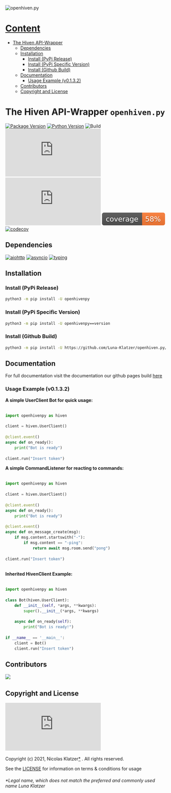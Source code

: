 ![openhiven.py](https://socialify.git.ci/Luna-Klatzer/openhiven.py/image?description=1&font=Source%20Code%20Pro&forks=1&issues=1&language=1&logo=https%3A%2F%2Fraw.githubusercontent.com%2FLuna-Klatzer%2Fdocs_openhiven.py%2Fmain%2Fdocs%2Fassets%2Fimages%2Fopenhivenpy.png&owner=1&pattern=Floating%20Cogs&pulls=1&stargazers=1&theme=Light)

# [Content](#content)

- [The Hiven API-Wrapper](#the-hiven-api-wrapper-openhivenpy)
    - [Dependencies](#dependencies)
    - [Installation](#installation)
        - [Install (PyPi Release)](#install-pypi-release)
        - [Install (PyPi Specific Version)](#install-pypi-specific-version)
        - [Install (Github Build)](#install-github-build)
    - [Documentation](#documentation)
        - [Usage Example (v0.1.3.2)](#usage-example-v0132)
    - [Contributors](#contributors)
    - [Copyright and License](#copyright-and-license)

# The Hiven API-Wrapper `openhiven.py`

<p align="center">

[![Package Version](https://img.shields.io/badge/package%20version-v0.1.3.2-purple?logo=python)](https://github.com/Luna-Klatzer/openhiven.py)
[![Python Version](https://img.shields.io/badge/python->=3.7-blue?logo=python)](https://python.org)
![Build](https://img.shields.io/github/workflow/status/Luna-Klatzer/openhiven.py/CodeQL?logo=github)
![Lines of Code](https://img.shields.io/tokei/lines/github/Luna-Klatzer/openhiven.py)
[![License](https://img.shields.io/github/license/Luna-Klatzer/openhiven.py)](https://github.com/Luna-Klatzer/openhiven.py/blob/main/LICENSE)
![Coverage](./pytest/coverage.svg)
[![codecov](https://codecov.io/gh/Luna-Klatzer/openhiven.py/branch/main/graph/badge.svg?token=36ADSJZ6F3)](https://codecov.io/gh/Luna-Klatzer/openhiven.py)

</p>

## Dependencies

[![aiohttp](https://img.shields.io/github/pipenv/locked/dependency-version/Luna-Klatzer/openhiven.py/aiohttp/main)](https://docs.aiohttp.org/en/stable/)
[![asyncio](https://img.shields.io/github/pipenv/locked/dependency-version/Luna-Klatzer/openhiven.py/asyncio/main)](https://docs.python.org/3/library/asyncio.html)
[![typing](https://img.shields.io/github/pipenv/locked/dependency-version/Luna-Klatzer/openhiven.py/typing/main)](https://docs.python.org/3/library/typing.html)

## Installation
### Install (PyPi Release)

```bash
python3 -m pip install -U openhivenpy
```

### Install (PyPi Specific Version)

```bash
python3 -m pip install -U openhivenpy==version
```

### Install (Github Build)
```bash
python3 -m pip install -U https://github.com/Luna-Klatzer/openhiven.py/archive/main.zip
```

## Documentation

For full documentation visit the documentation our github pages build
[here](https://Luna-Klatzer.github.io/docs_openhiven.py/)


### Usage Example (v0.1.3.2)

**A simple UserClient Bot for quick usage:**

```python

import openhivenpy as hiven

client = hiven.UserClient()

@client.event()
async def on_ready():
    print("Bot is ready")

client.run("Insert token")

```

**A simple CommandListener for reacting to commands:**

```python 

import openhivenpy as hiven

client = hiven.UserClient()

@client.event()
async def on_ready():
    print("Bot is ready")

@client.event()
async def on_message_create(msg):
    if msg.content.startswith("-"):
        if msg.content == "-ping":
            return await msg.room.send("pong")

client.run("Insert token")
 
```

**Inherited HivenClient Example:**

```python 

import openhivenpy as hiven

class Bot(hiven.UserClient):
    def __init__(self, *args, **kwargs):
        super().__init__(*args, **kwargs)

    async def on_ready(self):
        print("Bot is ready!")

if __name__ == '__main__':
    client = Bot()
    client.run("Insert token")

```

## Contributors

<a href="https://github.com/Nicolas-Klatzer/openhiven.py/graphs/contributors"><image src="https://contributors-img.web.app/image?repo=Nicolas-Klatzer/openhiven.py"></a>

## Copyright and License

![License](https://img.shields.io/github/license/Luna-Klatzer/openhiven.py?color=cyan)

Copyright (c) 2021, Nicolas
Klatzer[*](#legal-name-which-does-not-match-the-preferred-and-commonly-used-name-luna-klatzer)
. All rights reserved.

See the [LICENSE](./LICENSE) for information on terms & conditions for usage

###### *Legal name, which does not match the preferred and commonly used name Luna Klatzer

